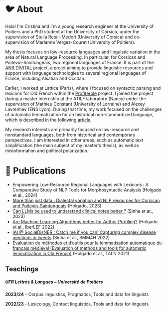 
# 🐦 About

Hola! I'm Cristina and I'm  a young research engineer at the University of Poitiers and a PhD student at the University of Corsica, under the supervision of Stella Retali-Medori (University of Corsica) and co-supervision of Marianne Vergez-Couret (University of Poitiers).

My thesis focuses on low-resource languages and linguistic variation in the area of Natural Language Processing. In particular, for Corsican and Poitevin-Saintongeais, two regional languages of France. It is part of the [ANR DIVITAL](https://divital.gitpages.huma-num.fr/en/) project, a projet aiming to provide linguistic resources and support with language technologies to several regional languages of France, including Alsatian and Occitan.

Earlier, I worked at Lattice (Paris), where I focused on syntactic parsing and lexicons for Old French within the [Profiterole](https://www.lattice.cnrs.fr/amp/projets/projets-passes/projets-anr/projet-anr-profiterole/) project. I joined the project during a master internship at the ATILF laboratory (Nancy) under the supervision of Mathieu Constant (University of Lorraine) and Alexey Lavrentiev (ENS Lyon). During that time, my work focused on the challenges of automatic lemmatization for an historical non-standardized language, which is described in the following [article](https://aclanthology.org/2021.jeptalnrecital-taln.14/).

My research interests are primarily focused on low-resource and nonstandard languages, both from historical and contemporary perspectives. I am interested in other areas, such as automatic text simplification (the main subject of my master's thesis), as well as misinformation and political polarization.

# 📝 Publications
- Empowering Low-Resource Regional Languages with Lexicons : A Comparative Study of NLP Tools for Morphosyntactic Analysis (Holgado et al., 2024)
- [More than just data : Dialectal variation and NLP resources for Corsican and Poitevin-Saintongeais](https://hal.science/hal-04396429/document) (Holgado, 2023)  
- [Can LLMs be used to understand clinical notes better ?](https://hal.science/hal-04313917v1/) (Sinha et at., 2023)  
- [Are Machine Learning Algorithms better for Author Profiling?](https://ceur-ws.org/Vol-3202/politices-paper5.pdf) (Holgado et al., IberLEF 2022)  
- [IAI @ SocialDisNER : Catch me if you can! Capturing complex disease mentions in tweets](https://aclanthology.org/2022.smm4h-1.25) (Sinha et al., SMM4H 2022)   
- [Évaluation de méthodes et d’outils pour la lemmatisation automatique du français médiéval (Evaluation of methods and tools for automatic lemmatization in Old French)](https://aclanthology.org/2021.jeptalnrecital-taln.14) (Holgado et al., TALN 2021)  


## Teachings
##### **UFR Lettres & Langues – Université de Poitiers**
**2023/24** - Corpus linguistics, Pragmatics, Tools and data for linguists

**2022/23** - Lexicology, Contact linguistics, Tools and data for linguists
